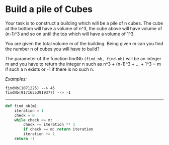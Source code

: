 # Build a pile of Cubes

Your task is to construct a building which will be a pile of n cubes. The cube at the bottom will have a volume of n^3, the cube above will have volume of (n-1)^3 and so on until the top which will have a volume of 1^3.

You are given the total volume m of the building. Being given m can you find the number n of cubes you will have to build?

The parameter of the function findNb ```(find_nb, find-nb)``` will be an integer m and you have to return the integer n such as n^3 + (n-1)^3 + ... + 1^3 = m if such a n exists or -1 if there is no such n.

*Examples:*
```
findNb(1071225) --> 45
findNb(91716553919377) --> -1
```

---

```py
def find_nb(m):
    iteration = 1
    check = 0
    while check <= m:
        check += iteration ** 3
        if check == m: return iteration
        iteration += 1
    return -1
```
